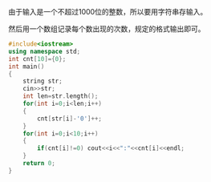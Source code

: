由于输入是一个不超过1000位的整数，所以要用字符串存输入。

然后用一个数组记录每个数出现的次数，规定的格式输出即可。

```c++
#include<iostream>
using namespace std;
int cnt[10]={0};
int main()
{
	string str;
	cin>>str;
	int len=str.length();
	for(int i=0;i<len;i++)
	{
		cnt[str[i]-'0']++;
	}
	for(int i=0;i<10;i++)
	{
		if(cnt[i]!=0) cout<<i<<":"<<cnt[i]<<endl;
	}
	return 0;
}
```

